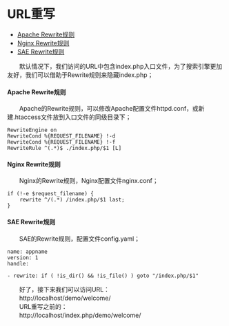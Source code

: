 # URL重写

- [Apache Rewrite规则](#apache)
- [Nginx Rewrite规则](#nginx)
- [SAE Rewrite规则](#sae)

　　默认情况下，我们访问的URL中包含index.php入口文件，为了搜索引擎更加友好，我们可以借助于Rewrite规则来隐藏index.php；

#### <a name="apache">Apache Rewrite规则</a>

　　Apache的Rewrite规则，可以修改Apache配置文件httpd.conf，或新建.htaccess文件放到入口文件的同级目录下；

```shell
RewriteEngine on
RewriteCond %{REQUEST_FILENAME} !-d
RewriteCond %{REQUEST_FILENAME} !-f
RewriteRule ^(.*)$ ./index.php/$1 [L]
```

#### <a name="nginx">Nginx Rewrite规则</a>

　　Nginx的Rewrite规则，Nginx配置文件nginx.conf；

```shell
if (!-e $request_filename) {
	rewrite ^/(.*) /index.php/$1 last;
}
```


#### <a name="sae">SAE Rewrite规则</a>

　　SAE的Rewrite规则，配置文件config.yaml；

```shell
name: appname
version: 1
handle:

- rewrite: if ( !is_dir() && !is_file() ) goto "/index.php/$1"
```

　　好了，接下来我们可以访问URL：<br />
　　http://localhost/demo/welcome/<br />
　　URL重写之前的：<br />
　　http://localhost/index.php/demo/welcome/

